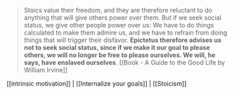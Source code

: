 > Stoics value their freedom, and they are therefore reluctant to do anything that will give others power over them. But if we seek social status, we give other people power over us: We have to do things calculated to make them admire us, and we have to refrain from doing things that will trigger their disfavor. **Epictetus therefore advises us not to seek social status, since if we make it our goal to please others, we will no longer be free to please ourselves. We will, he says, have enslaved ourselves**.
> [[Book - A Guide to the Good Life by William Irvine]]

[[intrinsic motivation]] | [[Internalize your goals]] | [[Stoicism]]
